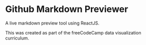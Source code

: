 # Github Markdown Previewer

A live markdown preview tool using ReactJS.

This was created as part of the freeCodeCamp data visualization curriculum.
